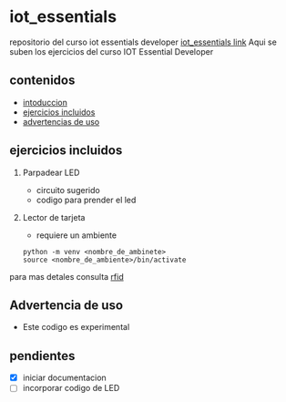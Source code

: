 <a id="presentacion"> </a>

# iot_essentials
repositorio del curso iot essentials developer [iot_essentials link](https://edu.codigoiot.com/mod/lesson/view.php?id=3871)
Aqui se suben los ejercicios del curso IOT Essential Developer

## contenidos
* [intoduccion](#presentacion)
* [ejercicios incluidos](#incluidos)
* [advertencias de uso](#advertencias)

<a id="incluidos"></a>

## ejercicios incluidos

1. Parpadear LED
    * circuito sugerido
    * codigo para prender el led

1. Lector de tarjeta 
    * requiere un ambiente
    ```shell
    python -m venv <nombre_de_ambinete>
    source <nombre_de_ambiente>/bin/activate
    ```

para mas detales consulta [rfid](./RFID/rfid.py)
<a id="advertencias"></a>

## Advertencia de uso
* Este codigo es experimental

<a id="pendientes"></a>
## pendientes
- [x] iniciar documentacion
- [ ] incorporar codigo de LED